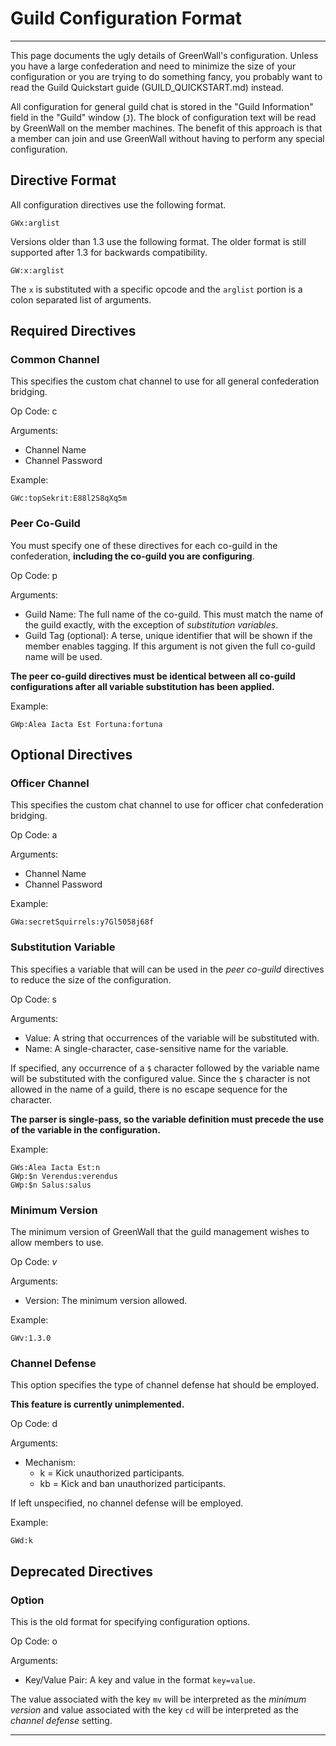 
Guild Configuration Format
==========================


----------


This page documents the ugly details of GreenWall's configuration.  Unless you have a large confederation and need to minimize the size of your configuration or you are trying to do something fancy, you probably want to read the Guild Quickstart guide (GUILD_QUICKSTART.md) instead.

All configuration for general guild chat is stored in the "Guild Information" field in the "Guild" window (`J`).  The block of configuration text will be read by GreenWall on the member machines.  The benefit of this approach is that a member can join and use GreenWall without having to perform any special configuration.


Directive Format
----------------

All configuration directives use the following format.

    GWx:arglist

Versions older than 1.3 use the following format.  The older format is still supported after 1.3 for backwards compatibility.

    GW:x:arglist

The `x` is substituted with a specific opcode and the `arglist` portion is a 
colon separated list of arguments.


Required Directives
-------------------

### Common Channel ###
  
This specifies the custom chat channel to use for all general confederation bridging. 

Op Code: c

Arguments: 
- Channel Name
- Channel Password

Example:

    GWc:topSekrit:E88l2S8qXq5m


### Peer Co-Guild ###

You must specify one of these directives for each co-guild in the confederation, **including the co-guild you are configuring**.

Op Code: p

Arguments:
- Guild Name: The full name of the co-guild.  This must match the name of the guild exactly, with the exception of *substitution variables*.
- Guild Tag (optional): A terse, unique identifier that will be shown if the member enables tagging.  If this argument is not given the full co-guild name will be used.

**The peer co-guild directives must be identical between all co-guild configurations after all variable substitution has been applied.**

Example:

    GWp:Alea Iacta Est Fortuna:fortuna


Optional Directives
-------------------

### Officer Channel ###
  
This specifies the custom chat channel to use for officer chat confederation bridging. 

Op Code: a

Arguments:
- Channel Name
- Channel Password

Example:

    GWa:secretSquirrels:y7Gl5058j68f


### Substitution Variable ###

This specifies a variable that will can be used in the *peer co-guild* directives to reduce the size of the configuration.

Op Code: s

Arguments:
- Value: A string that occurrences of the variable will be substituted with.
- Name: A single-character, case-sensitive name for the variable.

If specified, any occurrence of a `$` character followed by the variable name will be substituted with the configured value.  Since the `$` character is not allowed in the name of a guild, there is no escape sequence for the character.

**The parser is single-pass, so the variable definition must precede the use of the variable in the configuration.**

Example:

    GWs:Alea Iacta Est:n
    GWp:$n Verendus:verendus
    GWp:$n Salus:salus


### Minimum Version ###

The minimum version of GreenWall that the guild management wishes to allow members to use.

Op Code: *v*

Arguments:
- Version: The minimum version allowed.

Example:

    GWv:1.3.0


### Channel Defense ###

This option specifies the type of channel defense hat should be employed.  

**This feature is currently unimplemented.**

Op Code: d

Arguments:
- Mechanism:
    - k = Kick unauthorized participants.
    - kb = Kick and ban unauthorized participants.

If left unspecified, no channel defense will be employed.

Example:

    GWd:k


Deprecated Directives
---------------------

### Option ###

This is the old format for specifying configuration options.

Op Code: o

Arguments:
- Key/Value Pair: A key and value in the format `key=value`.  

The value associated with the key  `mv` will be interpreted as the *minimum version* and value associated with the key `cd` will be interpreted as the *channel defense* setting.



----------
